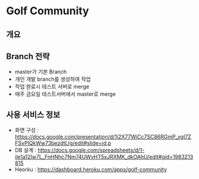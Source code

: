 # Golf Community

## 개요

## Branch 전략
- master가 기본 Branch
- 개인 개발 branch를 생성하여 작업
- 작업 완료시 테스트 서버로 merge
- 매주 금요일 테스트서버에서 master로 merge

## 사용 서비스 정보
 - 화면 구성 : https://docs.google.com/presentation/d/1i2X77WiCc7SC86RGmP_vgI7ZFSvPlQkWw73bezdtLIg/edit#slide=id.p
 - DB 설계 : https://docs.google.com/spreadsheets/d/1-ile1a12Iw7L_FnHNhc7Nm74UWvHT5xJRXMK_dkOAhU/edit#gid=1983213815
 - Heorku : https://dashboard.heroku.com/apps/golf-community